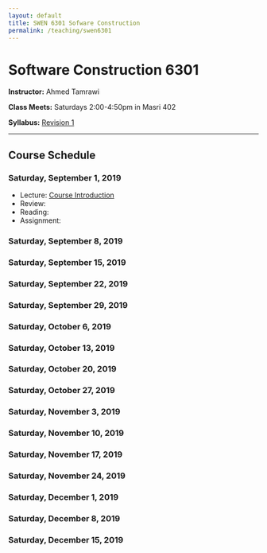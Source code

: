 ```yaml
---
layout: default
title: SWEN 6301 Sofware Construction
permalink: /teaching/swen6301
---
```


# Software Construction 6301

**Instructor:** Ahmed Tamrawi

**Class Meets:** Saturdays 2:00-4:50pm in Masri 402

**Syllabus:** [Revision 1](/teaching/swen6301-fall18/SWEN6301-syllabus-fall2018.pdf)

---

## Course Schedule

### Saturday, September 1, 2019
- Lecture: [Course Introduction]()
- Review: 
- Reading:
- Assignment: 

### Saturday, September 8, 2019
### Saturday, September 15, 2019
### Saturday, September 22, 2019
### Saturday, September 29, 2019
### Saturday, October 6, 2019
### Saturday, October 13, 2019
### Saturday, October 20, 2019
### Saturday, October 27, 2019
### Saturday, November 3, 2019
### Saturday, November 10, 2019
### Saturday, November 17, 2019
### Saturday, November 24, 2019
### Saturday, December 1, 2019
### Saturday, December 8, 2019
### Saturday, December 15, 2019
